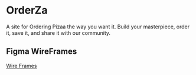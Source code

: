 # OrderZa
A site for Ordering Pizaa the way you want it. Build your masterpiece, order it, save it, and share it with our community.

## Figma WireFrames
[Wire Frames](https://www.figma.com/file/7ZDcyyAI38PnVadB61Vkpc/OrderZa)